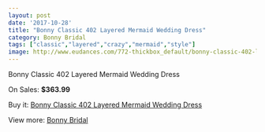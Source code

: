 ```yaml
---
layout: post
date: '2017-10-28'
title: "Bonny Classic 402 Layered Mermaid Wedding Dress"
category: Bonny Bridal
tags: ["classic","layered","crazy","mermaid","style"]
image: http://www.eudances.com/772-thickbox_default/bonny-classic-402-layered-mermaid-wedding-dress.jpg
---
```

Bonny Classic 402 Layered Mermaid Wedding Dress

On Sales: **$363.99**
<a href="https://www.eudances.com/en/bonny-bridal/256-bonny-classic-402-layered-mermaid-wedding-dress.html"><amp-img layout="responsive" width="600" height="600" src="//www.eudances.com/772-thickbox_default/bonny-classic-402-layered-mermaid-wedding-dress.jpg" alt="Bonny Classic 402 Layered Mermaid Wedding Dress 0" /></a>
<a href="https://www.eudances.com/en/bonny-bridal/256-bonny-classic-402-layered-mermaid-wedding-dress.html"><amp-img layout="responsive" width="600" height="600" src="//www.eudances.com/773-thickbox_default/bonny-classic-402-layered-mermaid-wedding-dress.jpg" alt="Bonny Classic 402 Layered Mermaid Wedding Dress 1" /></a>

Buy it: [Bonny Classic 402 Layered Mermaid Wedding Dress](https://www.eudances.com/en/bonny-bridal/256-bonny-classic-402-layered-mermaid-wedding-dress.html "Bonny Classic 402 Layered Mermaid Wedding Dress")

View more: [Bonny Bridal](https://www.eudances.com/en/3-bonny-bridal "Bonny Bridal")